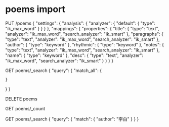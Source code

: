 # poems import

PUT /poems
{
  "settings": {
    "analysis": {
      "analyzer": {
        "default": {
          "type": "ik_max_word"
        }
      }
    }
  },
  "mappings": {
    "properties": {
      "title": {
        "type": "text",
        "analyzer": "ik_max_word",
        "search_analyzer": "ik_smart"
      },
      "paragraphs": {
        "type": "text",
        "analyzer": "ik_max_word",
         "search_analyzer": "ik_smart"
      },
      "author": {
        "type": "keyword"
      },
      "rhythmic": {
        "type": "keyword"
      },
      "notes": {
        "type": "text",
        "analyzer": "ik_max_word",
         "search_analyzer": "ik_smart"
      },
      "name": {
        "type": "keyword"
      },
      "desc": {
        "type": "text",
        "analyzer": "ik_max_word",
         "search_analyzer": "ik_smart"
      }
    }
  }
}

GET poems/_search
{
  "query": {
    "match_all": {
     
    }
  }
}

DELETE poems

GET poems/_count

GET poems/_search
{
  "query": {
    "match": {
      "author": "李白"
    }
  }
}


